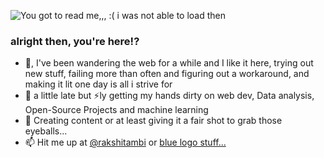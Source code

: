 ![You got to read me,,, :( i was not able to load then](https://64.media.tumblr.com/1c3c669bfc8c51c4f0ea6dcd8aeac3e1/tumblr_np2r3dGhNO1u42pruo5_r2_250.gifv)

### alright then, you're here!?
- 👋, I've been wandering the web for a while and I like it here, trying out new stuff, failing more than often and figuring out a workaround, and making it lit one day is all i strive for 
- 👀 a little late but ⚡ly getting my hands dirty on web dev, Data analysis, Open-Source Projects and machine learning
- 💞️ Creating content or at least giving it a fair shot to grab those eyeballs...
- 📫 Hit me up at  [@rakshitambi](https://www.instagram.com/rakshitambi/) or [blue logo stuff...](https://www.linkedin.com/in/rakshitambi/)




